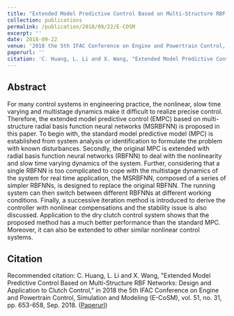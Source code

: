 ```yaml
---
title: "Extended Model Predictive Control Based on Multi-Structure RBF Networks: Design and Application to Clutch Control"
collection: publications
permalink: /publication/2018/09/22/E-COSM
excerpt: ''
date: 2018-09-22
venue: '2018 the 5th IFAC Conference on Engine and Powertrain Control, Simulation and Modeling (E-CoSM)'
paperurl: ''
citation: 'C. Huang, L. Li and X. Wang, "Extended Model Predictive Control Based on Multi-Structure RBF Networks: Design and Application to Clutch Control," 2018 the 5th IFAC Conference on Engine and Powertrain Control, Simulation and Modeling (E-CoSM), pp. 653-658, Sep. 2018.'
---
```


## Abstract
For many control systems in engineering practice, the nonlinear, slow time varying and multistage dynamics make it difficult to realize precise control. Therefore, the extended model predictive control (EMPC) based on multi-structure radial basis function neural networks (MSRBFNN) is proposed in this paper. To begin with, the standard model predictive model (MPC) is established from system analysis or identification to formulate the problem with known disturbances. Secondly, the original MPC is extended with radial basis function neural networks (RBFNN) to deal with the nonlinearity and slow time varying dynamics of the system. Further, considering that a single RBFNN is too complicated to cope with the multistage dynamics of the system for real time application, the MSRBFNN, composed of a series of simpler RBFNNs, is designed to replace the original RBFNN. The running system can then switch between different RBFNNs at different working conditions. Finally, a successive iteration method is introduced to derive the controller with nonlinear compensations and the stability issue is also discussed. Application to the dry clutch control system shows that the proposed method has a much better performance than the standard MPC. Moreover, it can also be extended to other similar nonlinear control systems.

## Citation
Recommended citation: C. Huang, L. Li and X. Wang, "Extended Model Predictive Control Based on Multi-Structure RBF Networks: Design and Application to Clutch Control," in 2018 the 5th IFAC Conference on Engine and Powertrain Control, Simulation and Modeling (E-CoSM), vol. 51, no. 31, pp. 653-658, Sep. 2018. ([Paperurl](https://www.sciencedirect.com/science/article/pii/S2405896318326181))
